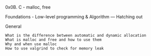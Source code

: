 0x0B. C - malloc, free

Foundations - Low-level programming & Algorithm ― Hatching out 

General

    What is the difference between automatic and dynamic allocation
    What is malloc and free and how to use them
    Why and when use malloc
    How to use valgrind to check for memory leak
